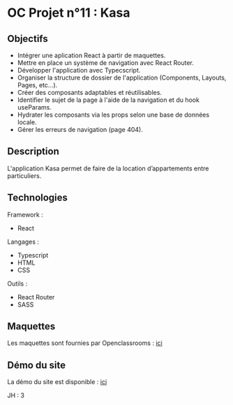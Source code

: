 # OC Projet n°11 : Kasa

## Objectifs
- Intégrer une aplication React à partir de maquettes.
- Mettre en place un système de navigation avec React Router.
- Développer l'application avec Typecscript.
- Organiser la structure de dossier de l'application (Components, Layouts, Pages, etc...).
- Créer des composants adaptables et réutilisables.
- Identifier le sujet de la page à l'aide de la navigation et du hook useParams.
- Hydrater les composants via les props selon une base de données locale.
- Gérer les erreurs de navigation (page 404).

## Description
L'application Kasa permet de faire de la location d’appartements entre particuliers.

## Technologies
Framework :
- React

Langages :
- Typescript
- HTML
- CSS

Outils :
- React Router
- SASS

## Maquettes
Les maquettes sont fournies par Openclassrooms : [ici](https://www.figma.com/file/bAnXDNqRKCRRP8mY2gcb5p/UI-Design?node-id=4%3A1)

## Démo du site
La démo du site est disponible : [ici](https://kgabard.github.io/OC_P11_Kasa/)

JH : 3